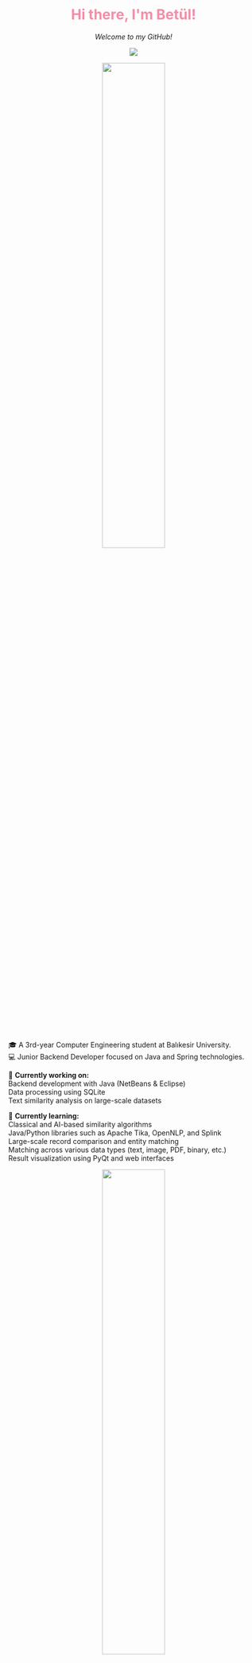 <h1 align="center"><span style="color:#F58DA6;">Hi there, I'm Betül!</span></h1>
<p align="center">
  <em>Welcome to my GitHub!</em>
</p>
<p align="center">
  <img src="https://capsule-render.vercel.app/api?type=soft&color=EAD9D4&height=10&section=header"/>
</p>

<p align="center">
  <img src="https://user-images.githubusercontent.com/74038190/225813708-98b745f2-7d22-48cf-9150-083f1b00d6c9.gif" width="50%" />
</p>

  🎓 A 3rd-year Computer Engineering student at Balıkesir University.<br>
  💻 Junior Backend Developer focused on Java and Spring technologies.<br>

  🔭 <strong>Currently working on:</strong> <br>
  Backend development with Java (NetBeans & Eclipse) <br>
  Data processing using SQLite <br>
  Text similarity analysis on large-scale datasets
</p>

  🌱 <strong>Currently learning:</strong> <br>
  Classical and AI-based similarity algorithms <br>
  Java/Python libraries such as Apache Tika, OpenNLP, and Splink <br> 
  Large-scale record comparison and entity matching <br>
  Matching across various data types (text, image, PDF, binary, etc.) <br>
  Result visualization using PyQt and web interfaces

 <p align="center">
  <img src="https://user-images.githubusercontent.com/74038190/212284136-03988914-d899-44b4-b1d9-4eeccf656e44.gif" width="50%" />
</p>


## 🌐 Socials:
[![LinkedIn](https://img.shields.io/badge/LinkedIn-%230077B5.svg?logo=linkedin&logoColor=white)](https://linkedin.com/in/betulkizilkaya) 


<h1>💻 Tech Stack</h1>

<p>
  <img src="https://img.shields.io/badge/java-%23ED8B00.svg?style=flat&logo=openjdk&logoColor=white"/>
  <img src="https://img.shields.io/badge/python-3670A0?style=flat&logo=python&logoColor=ffdd54"/>
  <img src="https://img.shields.io/badge/sqlite-%2307405e.svg?style=flat&logo=sqlite&logoColor=white"/>
  <img src="https://img.shields.io/badge/Microsoft%20SQL%20Server-CC2927?style=flat&logo=microsoft%20sql%20server&logoColor=white"/>
  <img src="https://img.shields.io/badge/mysql-4479A1.svg?style=flat&logo=mysql&logoColor=white"/>
</p>

<h1 align="center">📊 GitHub Stats</h1>

<p align="center">
  <img src="https://github-readme-stats.vercel.app/api?username=betulkizilkaya&theme=rose&hide_border=false&include_all_commits=false&count_private=false"/><br/>
  <img src="https://nirzak-streak-stats.vercel.app/?user=betulkizilkaya&theme=rose&hide_border=false"/><br/>
  <img src="https://github-readme-stats.vercel.app/api/top-langs/?username=betulkizilkaya&theme=rose&hide_border=false&include_all_commits=false&count_private=false&layout=compact"/>
</p>

<h3 align="center">🔝 Top Contributed Repo</h3>

<p align="center">
  <img src="https://github-contributor-stats.vercel.app/api?username=betulkizilkaya&limit=5&theme=rose&combine_all_yearly_contributions=true"/>
</p>

<!-- Proudly created with GPRM ( https://gprm.itsvg.in ) -->

